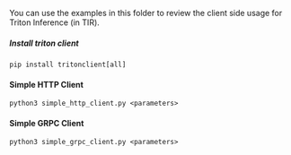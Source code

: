 
You can use the examples in this folder to review the client side usage for Triton Inference (in TIR). 

##### Install triton client 

```
pip install tritonclient[all]
```

#### Simple HTTP Client

```
python3 simple_http_client.py <parameters>
```


#### Simple GRPC Client

```
python3 simple_grpc_client.py <parameters>
```



